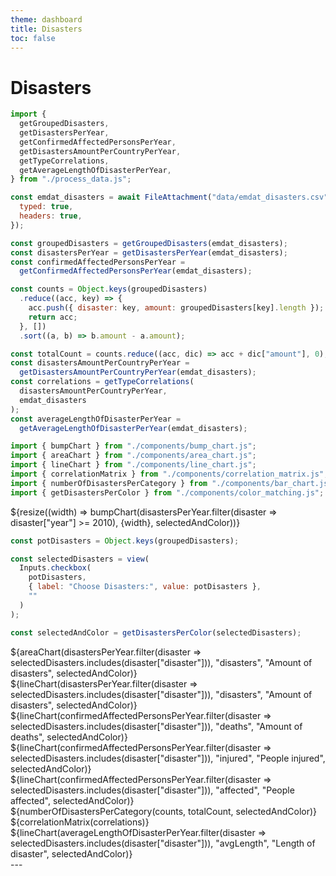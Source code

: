 ```yaml
---
theme: dashboard
title: Disasters
toc: false
---
```


# Disasters

<!-- Load and transform the data -->
<style>
.hero {
display: flex;
flex-direction: column;
align-items: center;
font-family: var(--sans-serif);
margin: 4rem 0 8rem;
text-wrap: balance;
text-align: center;
}

.hero h1 {
margin: 2rem 0;
max-width: none;
font-size: 14vw;
font-weight: 900;
line-height: 1;
background: linear-gradient(30deg, var(--theme-foreground-focus), currentColor);
-webkit-background-clip: text;
-webkit-text-fill-color: transparent;
background-clip: text;
}

.hero h2 {
margin: 0;
max-width: 34em;
font-size: 20px;
font-style: initial;
font-weight: 500;
line-height: 1.5;
color: var(--theme-foreground-muted);
}

@media (min-width: 640px) {
.hero h1 {
font-size: 90px;
}
}

</style>

```js
import {
  getGroupedDisasters,
  getDisastersPerYear,
  getConfirmedAffectedPersonsPerYear,
  getDisastersAmountPerCountryPerYear,
  getTypeCorrelations,
  getAverageLengthOfDisasterPerYear,
} from "./process_data.js";

const emdat_disasters = await FileAttachment("data/emdat_disasters.csv").csv({
  typed: true,
  headers: true,
});

const groupedDisasters = getGroupedDisasters(emdat_disasters);
const disastersPerYear = getDisastersPerYear(emdat_disasters);
const confirmedAffectedPersonsPerYear =
  getConfirmedAffectedPersonsPerYear(emdat_disasters);

const counts = Object.keys(groupedDisasters)
  .reduce((acc, key) => {
    acc.push({ disaster: key, amount: groupedDisasters[key].length });
    return acc;
  }, [])
  .sort((a, b) => b.amount - a.amount);

const totalCount = counts.reduce((acc, dic) => acc + dic["amount"], 0);
const disastersAmountPerCountryPerYear =
  getDisastersAmountPerCountryPerYear(emdat_disasters);
const correlations = getTypeCorrelations(
  disastersAmountPerCountryPerYear,
  emdat_disasters
);
const averageLengthOfDisasterPerYear =
  getAverageLengthOfDisasterPerYear(emdat_disasters);
```

```js
import { bumpChart } from "./components/bump_chart.js";
import { areaChart } from "./components/area_chart.js";
import { lineChart } from "./components/line_chart.js";
import { correlationMatrix } from "./components/correlation_matrix.js";
import { numberOfDisastersPerCategory } from "./components/bar_chart.js";
import { getDisastersPerColor } from "./components/color_matching.js";
```

<div class="grid">
    <div class="card">
        ${resize((width) => bumpChart(disastersPerYear.filter(disaster => disaster["year"] >= 2010), {width}, selectedAndColor))}
    </div>
</div>

```js
const potDisasters = Object.keys(groupedDisasters);

const selectedDisasters = view(
  Inputs.checkbox(
    potDisasters,
    { label: "Choose Disasters:", value: potDisasters },
    ""
  )
);
```

```js
const selectedAndColor = getDisastersPerColor(selectedDisasters);
```

<div class="grid grid-cols-2">
    <div class="card">
        ${areaChart(disastersPerYear.filter(disaster => selectedDisasters.includes(disaster["disaster"])),
            "disasters", "Amount of disasters", selectedAndColor)}
    </div>
    <div class="card">
        ${lineChart(disastersPerYear.filter(disaster => selectedDisasters.includes(disaster["disaster"])),
            "disasters", "Amount of disasters", selectedAndColor)}
    </div>
</div>

<div class="grid grid-cols-2">
    <div class="card">
        ${lineChart(confirmedAffectedPersonsPerYear.filter(disaster => selectedDisasters.includes(disaster["disaster"])),
            "deaths", "Amount of deaths", selectedAndColor)}
    </div>
   <div class="card">
        ${lineChart(confirmedAffectedPersonsPerYear.filter(disaster => selectedDisasters.includes(disaster["disaster"])),
            "injured", "People injured", selectedAndColor)}
    </div>
</div>

<div class="grid">
     <div class="card">
        ${lineChart(confirmedAffectedPersonsPerYear.filter(disaster => selectedDisasters.includes(disaster["disaster"])),
            "affected", "People affected", selectedAndColor)}
    </div>
</div>

<div class="grid grid-cols-2" style="grid-auto-rows: 600px;">
  <div class="card">
    ${numberOfDisastersPerCategory(counts, totalCount, selectedAndColor)}
  </div>
</div>

<div class="grid grid-cols-2" style="grid-auto-rows: 600px;">
  <div class="card">
    ${correlationMatrix(correlations)}
  </div>
</div>

<div class="grid grid-cols-2" style="grid-auto-rows: 600px;">
  <div class="card">
    ${lineChart(averageLengthOfDisasterPerYear.filter(disaster => selectedDisasters.includes(disaster["disaster"])),
            "avgLength", "Length of disaster", selectedAndColor)}
  </div>
</div>
---
